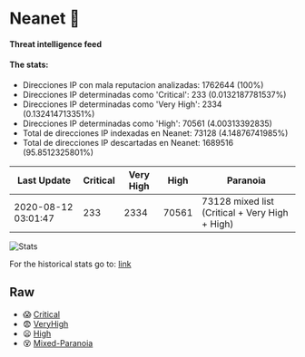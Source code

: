# Neanet :hocho:
#### Threat intelligence feed
#### The stats:

- Direcciones IP con mala reputacion analizadas: 1762644 (100%)
- Direcciones IP determinadas como 'Critical':  233 (0.0132187781537%)
- Direcciones IP determinadas como 'Very High':  2334 (0.132414713351%)
- Direcciones IP determinadas como 'High':  70561 (4.00313392835)
- Total de direcciones IP indexadas en Neanet:  73128 (4.14876741985%)
- Total de direcciones IP descartadas en Neanet:  1689516 (95.8512325801%)

| Last Update | Critical | Very High | High | Paranoia |
| --- | --- | --- | --- | --- |
| 2020-08-12 03:01:47 | 233 | 2334 | 70561 | 73128 mixed list (Critical + Very High + High)|

![Stats](https://docs.google.com/spreadsheets/d/e/2PACX-1vSnaNMIXVabIpDJjufMlzH7poXnshF3mgd8Is1g9ytUEzVsP5my4Trn8f-xkoLLQ38xpL3HtmUexLo6/pubchart?oid=501124687&format=image)

For the historical stats go to: [link](/stats.csv)
## Raw
- :scream: [Critical](https://raw.githubusercontent.com/JavaGarcia/Neanet/master/blacklists/neanet_critical.txt)
- :fearful: [VeryHigh](https://raw.githubusercontent.com/JavaGarcia/Neanet/master/blacklists/neanet_veryHigh.txtt)
- :frowning: [High](https://raw.githubusercontent.com/JavaGarcia/Neanet/master/blacklists/neanet_high.txt)
- :dizzy_face: [Mixed-Paranoia](https://raw.githubusercontent.com/JavaGarcia/Neanet/master/blacklists/neanet_all.txt)




















































































































